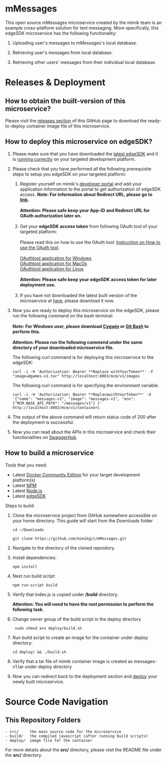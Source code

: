 # mMessages

This open source mMessages microservice created by the mimik team is an example cross-platform solution for text messaging. More specifically, this edgeSDK microservice has the following functionality:

1. Uploading user's messages to mMessages's local database.

2. Retrieving user's messages from local database.

3. Retrieving other users' messages from their individual local database.

# Releases & Deployment

<h2> How to obtain the built-version of this microservice?</h2>

Please visit the [releases section](https://github.com/mimikgit/mMessages/releases) of this GitHub page to download the ready-to-deploy container image file of this microservice.

<h2>How to deploy this microservice on edgeSDK?<a name="deploy"></a></h2>

1. Please make sure that you have downloaded the [latest edgeSDK](https://github.com/mimikgit/edgeSDK/releases) and it is [running correctly](https://github.com/mimikgit/edgeSDK/wiki/Installation-Guide) on your targeted development platform.

2. Please check that you have performed all the following prerequisite steps to setup you edgeSDK on your targeted platform:

    1) Register yourself on mimik's [developer portal](https://developer.mimik.com/docs/getting-started/developeraccount) and add your application information to the portal to get authorization of edgeSDK access. 
    **Note: For information about Redirect URL, please go to [link](https://developer.okta.com/blog/2018/04/10/oauth-authorization-code-grant-type).**<br/><br/>**Attention: Please safe keep your App-ID and Redirect URL for OAuth authorization later on.**<br/><br/>
    2) Get your **edgeSDK access token** from following OAuth tool of your targeted platform:<br/><br/>Please read this on how to use the OAuth tool: [Instruction on How to use the OAuth tool](https://github.com/mimikgit/edgeSDK/tree/master/tools/oauthtool).<br/><br/>
[OAuthtool application for Windows](https://github.com/mimikgit/oauthtool/releases/download/v1.1.0/mimik.OAuth.tool.Setup.1.1.0.exe)<br/>
[OAuthtool application for MacOs](https://github.com/mimikgit/oauthtool/releases/download/v1.1.0/mimik.OAuth.tool-1.1.0.dmg)<br/>
[OAuthtool application for Linux](https://github.com/mimikgit/oauthtool/releases/download/v1.1.0/mimik-oauth-tool-1.1.0-x86_64.AppImage)<br/><br/>
    **Attention: Please safe keep your edgeSDK access token for later deployment use.**<br/><br/>
    3) If you have not downloaded the latest built version of the microservice at [here](https://github.com/mimikgit/mMessages/releases), please download it now.
3) Now you are ready to deploy this microservice on the edgeSDK, please run the following command on the bash terminal: <br/><br/>**Note: For Windows user, please download [Cygwin](https://cygwin.com/install.html) or [Git Bash](https://git-scm.com/downloads) to perform this.**<br/><br/>
**Attention: Please run the following commend under the same directory of your downloaded microservice file.**

    The following curl command is for deploying this microservice to the edgeSDK:

    ```curl -i -H 'Authorization: Bearer **Replace withYourToken**' -F "image=@games-v1.tar" http://localhost:8083/mcm/v1/images```

    The following curl command is for specifying the environment variable:

    ```curl -i -H 'Authorization: Bearer **ReplacewithYourToken**' -d '{"name": "messages-v1", "image": "messages-v1", "env": {"MCM.BASE_API_PATH": "/messages/v1"} }' http://localhost:8083/mcm/v1/containers```


4) The output of the above command will return status code of 200 after the deployment is successful.

5) Now you can read about the APIs in this microservice and check their functionalities on [SwaggerHub](https://app.swaggerhub.com/apis/mimik/mMessages/1.0.0).

<h2>How to build a microservice</h2>

Tools that you need:
* Latest [Docker Community Edition](https://www.docker.com/community-edition#/download]) for your target development platform(s)
* Latest [NPM](https://www.npmjs.com/)
* Latest [Node.js](https://nodejs.org/en/)
* Latest [edgeSDK](https://github.com/mimikgit/edgeSDK/releases)<br/>

Steps to build:

1. Clone the microservice project from GitHub somewhere accessible on your home directory. This guide will start from the Downloads folder

    ```cd ~/Downloads```

    ```git clone https://github.com/mimikgit/mMessages.git```

2. Navigate to the directory of the cloned repository.

2. Install dependencies:

    ```npm install```

3. Next run build script:

    ```npm run-script build```

4. Verify that index.js is copied under **/build** directory.

    **Attention: You will need to have the root permission to perform the following task.**

5. Change owner group of the build script in the deploy directory

    ``` sudo chmod a+x deploy/build.sh```

6. Run build script to create an image for the container under deploy directory: 

    ```cd deploy/ && ./build.sh```

7. Verify that a tar file of mimik container image is created as messages-v1.tar under deploy directory

8. Now you can redirect back to the deployment section and [deploy](#deploy) your newly built microservice.

# Source Code Navigation

## This Repository Folders

    - src/     the main source code for the microservice
    - build/   the compiled javascript (after running build scripts)
    - deploy/  image file for the container

For more details about the **src/** directory, please visit the README file under the **src/** directory.

